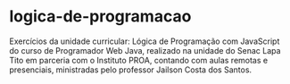 # logica-de-programacao
 Exercícios da unidade curricular: Lógica de Programação com JavaScript do curso de Programador Web Java, realizado na unidade do Senac Lapa Tito em parceria com o Instituto PROA, contando com aulas remotas e presenciais, ministradas pelo professor Jailson Costa dos Santos.
